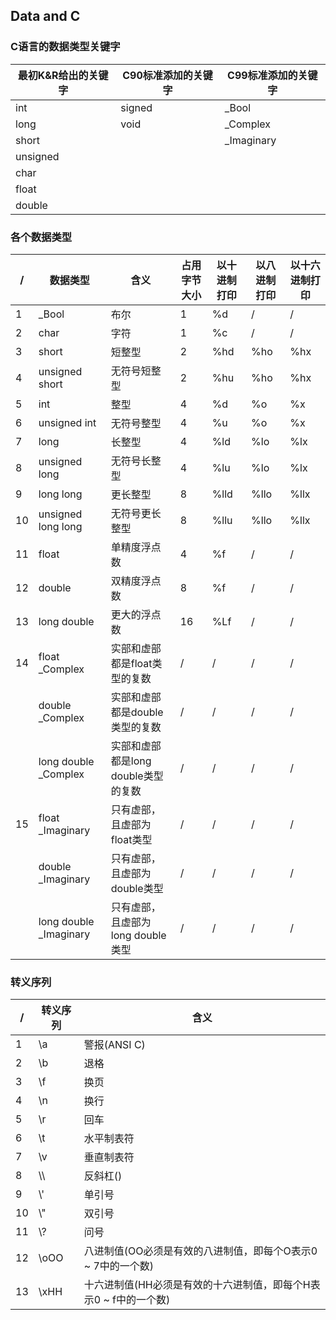 ## Data and C

### C语言的数据类型关键字
| 最初K&R给出的关键字 | C90标准添加的关键字 | C99标准添加的关键字 |
|-------------|-------------|-------------|
| int         | signed      | _Bool       |
| long        | void        | _Complex    |
| short       |             | _Imaginary  |
| unsigned    |             |             |
| char        |             |             |
| float       |             |             |
| double      |             |             |


### 各个数据类型
| /  | 数据类型                   | 含义                      | 占用字节大小 | 以十进制打印 | 以八进制打印 | 以十六进制打印 |
|----|------------------------|-------------------------|--------|--------|--------|---------|
| 1  | _Bool                  | 布尔                      | 1      | %d     | /      | /       |
| 2  | char                   | 字符                      | 1      | %c     | /      | /       |
| 3  | short                  | 短整型                     | 2      | %hd    | %ho    | %hx     |
| 4  | unsigned short         | 无符号短整型                  | 2      | %hu    | %ho    | %hx     |
| 5  | int                    | 整型                      | 4      | %d     | %o     | %x      |
| 6  | unsigned int           | 无符号整型                   | 4      | %u     | %o     | %x      |
| 7  | long                   | 长整型                     | 4      | %ld    | %lo    | %lx     |
| 8  | unsigned long          | 无符号长整型                  | 4      | %lu    | %lo    | %lx     |
| 9  | long long              | 更长整型                    | 8      | %lld   | %llo   | %llx    |
| 10 | unsigned long long     | 无符号更长整型                 | 8      | %llu   | %llo   | %llx    |
| 11 | float                  | 单精度浮点数                  | 4      | %f     | /      | /       |
| 12 | double                 | 双精度浮点数                  | 8      | %f     | /      | /       |
| 13 | long double            | 更大的浮点数                  | 16     | %Lf    | /      | /       |
| 14 | float _Complex         | 实部和虚部都是float类型的复数       | /      | /      | /      | /       |
|    | double _Complex        | 实部和虚部都是double类型的复数      | /      | /      | /      | /       |
|    | long double _Complex   | 实部和虚部都是long double类型的复数 | /      | /      | /      | /       |
| 15 | float _Imaginary       | 只有虚部，且虚部为float类型        | /      | /      | /      | /       |
|    | double _Imaginary      | 只有虚部，且虚部为double类型       | /      | /      | /      | /       |
|    | long double _Imaginary | 只有虚部，且虚部为long double类型  | /      | /      | /      | /       |


### 转义序列
| /  | 转义序列 | 含义                                    |
|----|------|---------------------------------------|
| 1  | \a   | 警报(ANSI C)                            |
| 2  | \b   | 退格                                    |
| 3  | \f   | 换页                                    |
| 4  | \n   | 换行                                    |
| 5  | \r   | 回车                                    |
| 6  | \t   | 水平制表符                                 |
| 7  | \v   | 垂直制表符                                 |
| 8  | \\\  | 反斜杠(\)                                |
| 9  | \\'  | 单引号                                   |
| 10 | \\"  | 双引号                                   |
| 11 | \\?  | 问号                                    |
| 12 | \oOO | 八进制值(OO必须是有效的八进制值，即每个O表示0 ~ 7中的一个数)   |
| 13 | \xHH | 十六进制值(HH必须是有效的十六进制值，即每个H表示0 ~ f中的一个数) |